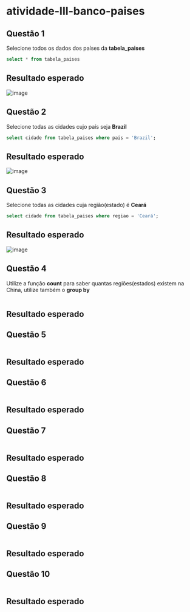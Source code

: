 # atividade-III-banco-paises
## Questão 1
Selecione todos os dados dos países da **tabela_paises**<p>
```SQL
select * from tabela_paises
```
## Resultado esperado
![image](https://github.com/DavidSSF/atividade-III-banco-paises/assets/117132755/e3a8b86a-03c3-4ec1-b114-8d6a8eb1addc)

## Questão 2
Selecione todas as cidades cujo país seja **Brazil**
```SQL
select cidade from tabela_paises where pais = 'Brazil';
```
## Resultado esperado
![image](https://github.com/DavidSSF/atividade-III-banco-paises/assets/117132755/65b1531f-50c2-4c42-adf8-7d4d89208fe0)

## Questão 3
Selecione todas as cidades cuja região(estado) é **Ceará**
```SQL
select cidade from tabela_paises where regiao = 'Ceará';
```
## Resultado esperado
![image](https://github.com/DavidSSF/atividade-III-banco-paises/assets/117132755/e0ade35a-9508-405b-8382-e5a9c16fb63e)


## Questão 4
Utilize a função **count** para saber quantas regiões(estados) existem na China, utilize também o **group by**
```SQL

```
## Resultado esperado
## Questão 5

```SQL

```
## Resultado esperado
## Questão 6

```SQL

```
## Resultado esperado
## Questão 7

```SQL

```
## Resultado esperado
## Questão 8

```SQL

```
## Resultado esperado
## Questão 9

```SQL

```
## Resultado esperado
## Questão 10

```SQL

```
## Resultado esperado
